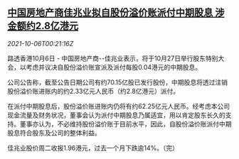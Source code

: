 <!--1633480263000-->
[中国房地产商佳兆业拟自股份溢价账派付中期股息 涉金额约2.8亿港元](https://cn.reuters.com/article/kaisa-dividend-1006-wedn-idCNKBS2GW00P)
------

<div><i>2021-10-06T00:21:16Z</i></div><p>路透香港10月6日 - 中国房地产商--佳兆业表示，将于10月27日举行股东特别大会，以考虑并议决自股份溢价账宣派及派付每股0.04港元的中期股息。</p><p>公司公告称，截至公告日期公司有约70.15亿股已发行股份，中期股息将透过注销股份溢价账进账内的约2.33亿元人民币（约2.8亿港元）派付。</p><p>在派付中期股息后，股份溢价账进账内仍将有约62.25亿元人民币。经考虑本公司现金流量及财务状况，董事会认为派付中期股息乃属适宜，用以肯定股东长久的支持。董事亦认为，不必维持股份溢价账于目前水平，因此，自股份溢价账派付中期股息符合股东及公司的整体利益。</p><p>佳兆业股价周二收报1.96港元，过去一个月下跌逾14%。（完）</p>
